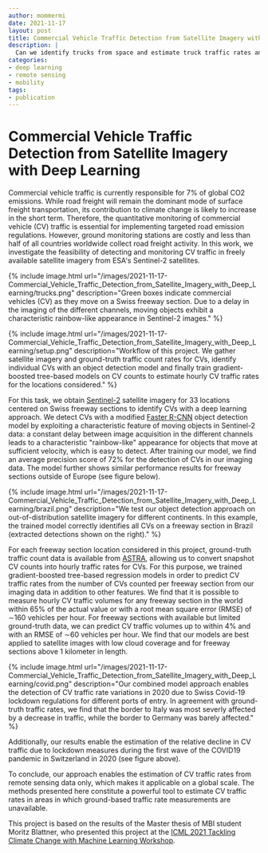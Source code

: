```yaml
---
author: mommermi
date: 2021-11-17
layout: post
title: Commercial Vehicle Traffic Detection from Satellite Imagery with Deep Learning
description: |
  Can we identify trucks from space and estimate truck traffic rates anywhere on the planet? Yes, we can!
categories:
- deep learning
- remote sensing
- mobility
tags:
- publication
---
```


# Commercial Vehicle Traffic Detection from Satellite Imagery with Deep Learning

Commercial vehicle traffic is currently responsible for 7% of global CO2 emissions. While road freight will remain the dominant mode of surface freight transportation, its contribution to climate change is likely to increase in the short term. Therefore, the quantitative monitoring of commercial vehicle (CV) traffic is essential for implementing targeted road emission regulations. However, ground monitoring stations are costly and less than half of all countries worldwide collect road freight activity. In this work, we investigate the feasibility of detecting and monitoring CV traffic in freely available
satellite imagery from ESA's Sentinel-2 satellites.

{% include image.html
url="/images/2021-11-17-Commercial_Vehicle_Traffic_Detection_from_Satellite_Imagery_with_Deep_Learning/trucks.png"
description="Green boxes indicate commercial vehicles (CV) as they move on a Swiss freeway section. Due to a delay in the imaging of the different channels, moving objects exhibit a characteristic rainbow-like appearance in Sentinel-2 images." %}


{% include image.html
url="/images/2021-11-17-Commercial_Vehicle_Traffic_Detection_from_Satellite_Imagery_with_Deep_Learning/setup.png"
description="Workflow of this project. We gather satellite imagery and ground-truth traffic count rates for CVs, identify individual CVs with an object detection model and finally train gradient-boosted tree-based models on CV counts to estimate hourly CV traffic rates for the locations considered." %}

For this task, we obtain [Sentinel-2](https://sentinel.esa.int/web/sentinel/missions/sentinel-2) satellite imagery for 33 locations centered on Swiss freeway sections to identify CVs with a deep learning approach.  We detect CVs with a modified [Faster R-CNN](https://proceedings.neurips.cc/paper/2015/file/14bfa6bb14875e45bba028a21ed38046-Paper.pdf) object detection model by exploiting a characteristic feature of moving objects in Sentinel-2 data: a constant delay between image acquisition in the different channels leads to a characteristic "rainbow-like" appearance for objects that move at sufficient velocity, which is easy to detect. After training our model, we find an average precision score of 72% for the detection of CVs in our imaging data. The model further shows similar performance results for freeway sections outside of Europe (see figure below).

{% include image.html
url="/images/2021-11-17-Commercial_Vehicle_Traffic_Detection_from_Satellite_Imagery_with_Deep_Learning/brazil.png"
description="We test our object detection approach on out-of-distribution satellite imagery for different continents. In this example, the trained model correctly identifies all CVs on a freeway section in Brazil (extracted detections shown on the right)." %}

For each freeway section location considered in this project, ground-truth traffic count data is available from [ASTRA](https://www.astra.admin.ch/astra/en/home.html), allowing us to convert snapshot CV counts into hourly traffic rates for CVs. For this purpose, we trained gradient-boosted tree-based regression models in order to predict CV traffic rates from the number of CVs counted per freeway section from our imaging data in addition to other features. We find that it is possible to measure hourly CV traffic volumes for any freeway section in the world within 65% of the actual value or with a root mean square error (RMSE) of ∼160 vehicles per hour. For freeway sections with available but limited ground-truth data, we can predict CV traffic volumes up to within 4% and with an RMSE of ∼60 vehicles per hour. We find that our models are best applied to satellite images with low cloud coverage and for freeway sections above 1 kilometer in length.

{% include image.html
url="/images/2021-11-17-Commercial_Vehicle_Traffic_Detection_from_Satellite_Imagery_with_Deep_Learning/covid.png"
description="Our combined model approach enables the detection of CV traffic rate variations in 2020 due to Swiss Covid-19 lockdown regulations for different ports of entry. In agreement with ground-truth traffic rates, we find that the border to Italy was most severly affected by a decrease in traffic, while the border to Germany was barely affected." %}

Additionally, our results enable the estimation of the relative decline in CV
traffic due to lockdown measures during the first wave of the COVID19 pandemic in Switzerland in 2020 (see figure above).

To conclude, our approach enables the estimation of CV traffic rates from remote sensing data only, which makes it applicable on a global scale. The methods presented here constitute a powerful tool to estimate CV traffic rates in areas in which ground-based traffic rate measurements are unavailable.

This project is based on the results of the Master thesis of MBI student Moritz Blattner, who presented this project at the [ICML 2021 Tackling Climate Change with Machine Learning Workshop](https://www.climatechange.ai/papers/icml2021/19).